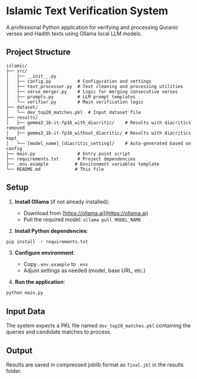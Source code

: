 # Islamic Text Verification System

A professional Python application for verifying and processing Quranic verses and Hadith texts using Ollama local LLM models.

## Project Structure

```
islamic/
├── src/
│   ├── __init__.py
│   ├── config.py          # Configuration and settings
│   ├── text_processor.py  # Text cleaning and processing utilities
│   ├── verse_merger.py    # Logic for merging consecutive verses
│   ├── prompts.py         # LLM prompt templates
│   └── verifier.py        # Main verification logic
├── dataset/
│   └── dev_top20_matches.pkl  # Input dataset file
├── results/
│   ├── gemma3_1b-it-fp16_with_diacritic/    # Results with diacritics removed
│   ├── gemma3_1b-it-fp16_without_diacritic/ # Results with diacritics kept
│   └── [model_name]_[diacritic_setting]/    # Auto-generated based on config
├── main.py                # Entry point script
├── requirements.txt       # Project dependencies
├── .env.example          # Environment variables template
└── README.md             # This file
```

## Setup

1. **Install Ollama** (if not already installed):
   - Download from [https://ollama.ai](https://ollama.ai)
   - Pull the required model: `ollama pull MODEL_NAME`

2. **Install Python dependencies**:
```bash
pip install -r requirements.txt
```

3. **Configure environment**:
   - Copy `.env.example` to `.env`
   - Adjust settings as needed (model, base URL, etc.)

4. **Run the application**:
```bash
python main.py
```

## Input Data

The system expects a PKL file named `dev_top20_matches.pkl` containing the queries and candidate matches to process.

## Output

Results are saved in compressed joblib format as `final.jbl` in the results folder.
